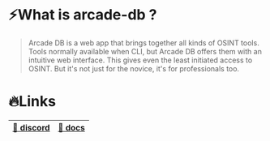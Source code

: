 # ⚡What is arcade-db ?

> Arcade DB is a web app that brings together all kinds of OSINT tools.
> Tools normally available when CLI, but Arcade DB offers them with an intuitive web interface.
> This gives even the least initiated access to OSINT. But it's not just for the novice, it's for professionals too.

# 🔥Links

| <a href="https://discord.arcade-project.xyz/">🐐 discord</a> | <a href="https://arcade-project.gitbook.io/arcade-db">📒 docs</a> |
| --- | --- |
